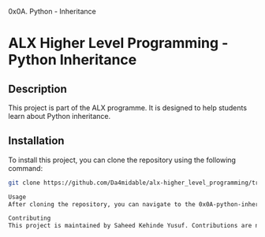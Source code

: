0x0A. Python - Inheritance

# ALX Higher Level Programming - Python Inheritance

## Description
This project is part of the ALX programme. It is designed to help students learn about Python inheritance.

## Installation
To install this project, you can clone the repository using the following command:

```bash
git clone https://github.com/Da4midable/alx-higher_level_programming/tree/main/0x0A-python-inheritance

Usage
After cloning the repository, you can navigate to the 0x0A-python-inheritance directory to access the project files. You can run the Python files to see the concepts of Python inheritance in action.

Contributing
This project is maintained by Saheed Kehinde Yusuf. Contributions are not currently being accepted.
